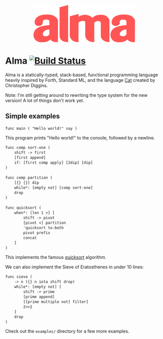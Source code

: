 <p align="center">
  <img src="almalogo.svg" title="(alma logo)" width="324" height="119" />
</p>

Alma [![Build Status](https://travis-ci.org/broomweed/alma.svg?branch=master)](https://travis-ci.org/broomweed/alma)
====

Alma is a statically-typed, stack-based, functional programming language
heavily inspired by Forth, Standard ML, and the language [Cat][cat] created
by Christopher Diggins.

Note: I'm still getting around to rewriting the type system for the new version!
A lot of things don't work yet.

  [cat]: https://www.codeproject.com/articles/16247/cat-a-statically-typed-programming-language-interp

Simple examples
---------------

```
func main ( "Hello world!" say )
```
This program prints "Hello world!" to the console, followed by a newline.

```
func comp sort-one (
    shift -> first
    [first append]
    if: [first comp apply] [2dip] [dip]
)

func comp partition (
    [{} {}] dip
    while*: [empty not] [comp sort-one]
    drop
)

func quicksort (
    when*: [len 1 >] [
        shift -> pivot
        [pivot <] partition
        'quicksort to-both
        pivot prefix
        concat
    ]
)
```
This implements the famous [quicksort](https://en.wikipedia.org/wiki/Quicksort)
algorithm.

We can also implement the Sieve of Eratosthenes in under 10 lines:
```
func sieve (
    -> n ({} n iota shift drop)
    while*: [empty not] [
        shift -> prime
        [prime append]
        [[prime multiple not] filter]
        2>>2
    ]
    drop
)
```

Check out the `examples/` directory for a few more examples.
